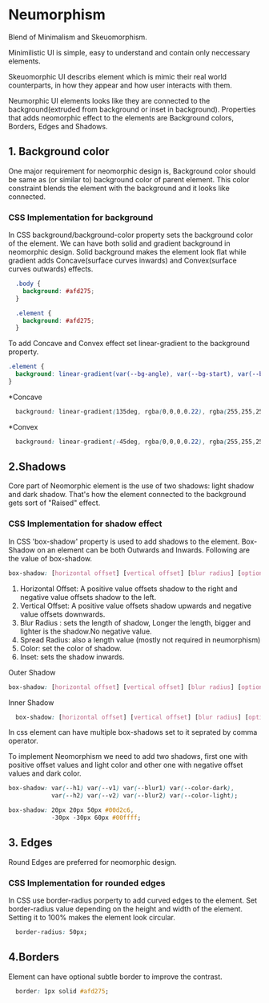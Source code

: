 # Neumorphism

Blend of Minimalism and Skeuomorphism.

Minimilistic UI is simple, easy to understand and contain only neccessary elements.

Skeuomorphic UI describs element which is mimic their real world counterparts, in how they appear and how user interacts with them.

Neumorphic UI elements looks like they are connected to the background(extruded from background or inset in background).
Properties that adds neomorphic effect to the elements are Background colors, Borders, Edges and Shadows.

## 1. Background color

One major requirement for neomorphic design is, Background color should be same as (or similar to) background color of parent element. This color constraint blends the element with the background and it looks like connected.

### CSS Implementation for background

In CSS background/background-color property sets the background color of the element.
We can have both solid and gradient background in neomorphic design. Solid background makes the element look flat while gradient adds Concave(surface curves inwards) and Convex(surface curves outwards) effects.

```css
  .body {
    background: #afd275;
  }

  .element {
    background: #afd275;
  }
```

To add Concave and Convex effect set linear-gradient to the background property.

```css
.element {
  background: linear-gradient(var(--bg-angle), var(--bg-start), var(--bg-end));
}
```

*Concave

```css
  background: linear-gradient(135deg, rgba(0,0,0,0.22), rgba(255,255,255,0.25));
```

*Convex

```css
  background: linear-gradient(-45deg, rgba(0,0,0,0.22), rgba(255,255,255,0.25));
```

## 2.Shadows

Core part of Neomorphic element is the use of two shadows: light shadow and dark shadow. That's how the element connected to the background gets sort of "Raised" effect.

### CSS Implementation for shadow effect

In CSS 'box-shadow' property is used to add shadows to the element.
Box-Shadow on an element can be both Outwards and Inwards. Following are the value of box-shadow.

  ```css
  box-shadow: [horizontal offset] [vertical offset] [blur radius] [optional spread radius] [color];
  ```

  1. Horizontal Offset: A positive value offsets shadow to the right and negative value offsets shadow to the left.
  2. Vertical Offset: A positive value offsets shadow upwards and negative value offsets downwards.
  3. Blur Radius : sets the length of shadow, Longer the length, bigger and lighter is the shadow.No negative value.
  4. Spread Radius: also a length value (mostly not required in neumorphism)
  5. Color: set the color of shadow.
  6. Inset: sets the shadow inwards.

Outer Shadow

  ```css
  box-shadow: [horizontal offset] [vertical offset] [blur radius] [optional spread radius] [color];
  ```

Inner Shadow

  ```css
    box-shadow: [horizontal offset] [vertical offset] [blur radius] [optional spread radius] [color] inset;
  ```

In css element can have multiple box-shadows set to it seprated by comma operator.

To implement Neomorphism we need to add two shadows, first one with positive offset values and light color and other one with negative offset values and dark color.

```css
box-shadow: var(--h1) var(--v1) var(--blur1) var(--color-dark),
            var(--h2) var(--v2) var(--blur2) var(--color-light);
```

```css
box-shadow: 20px 20px 50px #00d2c6,
            -30px -30px 60px #00ffff;
```

## 3. Edges

Round Edges are preferred for neomorphic design.

### CSS Implementation for rounded edges

In CSS use border-radius porperty to add curved edges to the element. Set border-radius value depending on the height and width of the element.
Setting it to 100% makes the element look circular.

```css
  border-radius: 50px;
```

## 4.Borders

Element can have optional subtle border to improve the contrast.

```css
  border: 1px solid #afd275;
```
